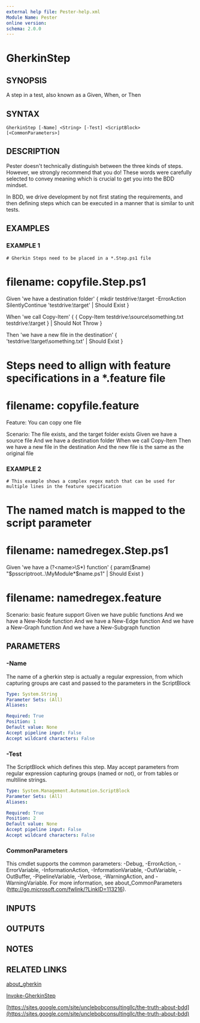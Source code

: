 ```yaml
---
external help file: Pester-help.xml
Module Name: Pester
online version:
schema: 2.0.0
---
```


# GherkinStep

## SYNOPSIS

A step in a test, also known as a Given, When, or Then

## SYNTAX

```
GherkinStep [-Name] <String> [-Test] <ScriptBlock> [<CommonParameters>]
```

## DESCRIPTION

Pester doesn't technically distinguish between the three kinds of steps.
However, we strongly recommend that you do!
These words were carefully selected to convey meaning which is crucial to get you into the BDD mindset.

In BDD, we drive development by not first stating the requirements, and then defining steps which can be
executed in a manner that is similar to unit tests.

## EXAMPLES

### EXAMPLE 1

```
# Gherkin Steps need to be placed in a *.Step.ps1 file
```

# filename: copyfile.Step.ps1

Given 'we have a destination folder' {
mkdir testdrive:\target -ErrorAction SilentlyContinue
'testdrive:\target' | Should Exist
}

When 'we call Copy-Item' {
{ Copy-Item testdrive:\source\something.txt testdrive:\target } | Should Not Throw
}

Then 'we have a new file in the destination' {
'testdrive:\target\something.txt' | Should Exist
}

# Steps need to allign with feature specifications in a \*.feature file

# filename: copyfile.feature

Feature: You can copy one file

Scenario: The file exists, and the target folder exists
Given we have a source file
And we have a destination folder
When we call Copy-Item
Then we have a new file in the destination
And the new file is the same as the original file

### EXAMPLE 2

```
# This example shows a complex regex match that can be used for multiple lines in the feature specification
```

# The named match is mapped to the script parameter

# filename: namedregex.Step.ps1

Given 'we have a (?\<name\>\S\*) function' {
param($name)
    "$psscriptroot\..\MyModule\*\$name.ps1" | Should Exist
}

# filename: namedregex.feature

Scenario: basic feature support
Given we have public functions
And we have a New-Node function
And we have a New-Edge function
And we have a New-Graph function
And we have a New-Subgraph function

## PARAMETERS

### -Name

The name of a gherkin step is actually a regular expression, from which capturing groups
are cast and passed to the parameters in the ScriptBlock

```yaml
Type: System.String
Parameter Sets: (All)
Aliases:

Required: True
Position: 1
Default value: None
Accept pipeline input: False
Accept wildcard characters: False
```

### -Test

The ScriptBlock which defines this step.
May accept parameters from regular expression
capturing groups (named or not), or from tables or multiline strings.

```yaml
Type: System.Management.Automation.ScriptBlock
Parameter Sets: (All)
Aliases:

Required: True
Position: 2
Default value: None
Accept pipeline input: False
Accept wildcard characters: False
```

### CommonParameters

This cmdlet supports the common parameters: -Debug, -ErrorAction, -ErrorVariable, -InformationAction, -InformationVariable, -OutVariable, -OutBuffer, -PipelineVariable, -Verbose, -WarningAction, and -WarningVariable.
For more information, see about_CommonParameters (http://go.microsoft.com/fwlink/?LinkID=113216).

## INPUTS

## OUTPUTS

## NOTES

## RELATED LINKS

[about_gherkin]()

[Invoke-GherkinStep](Invoke-GherkinStep)

[https://sites.google.com/site/unclebobconsultingllc/the-truth-about-bdd](https://sites.google.com/site/unclebobconsultingllc/the-truth-about-bdd)
